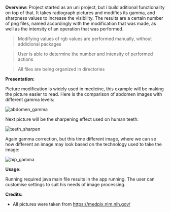 **Overview:**
Project started as an uni project, but i build aditional functionality on top of that. It takes radiograph pictures and modifies its gamma, and sharpness values to increase the visibility.
The results are a certain number of png files, named accordingly with the modification that was made, as well as the intensity of an operation that was performed. 

> Modifying values of rgb values are performed manually, without addidional packages

> User is able to determine the number and intensity of performed actions

> All files are being organized in directories

**Presentation:**

Picture modification is widely used in medicine, this example will be making the picture easier to read.
Here is the comparison of abdomen images with different gamma levels:

![abdomen_gamma](https://github.com/user-attachments/assets/6d19c2f2-b910-403d-b4f1-0fe0448df904)

Next picture will be the sharpening effect used on human teeth:

![teeth_sharpen](https://github.com/user-attachments/assets/c470553a-19f1-4f39-82a5-df3a9b4da294)

Again gamma correction, but this time different image, where we can se how different an image may look based on the technology used to take the image:

![hip_gamma](https://github.com/user-attachments/assets/9e2e5324-75ce-490c-8221-92301d1ef082)


**Usage:**

Running required java main file results in the app running. The user can customise settings to suit his needs of image processing.

**Credits:**

- All pictures were taken from https://medpix.nlm.nih.gov/
